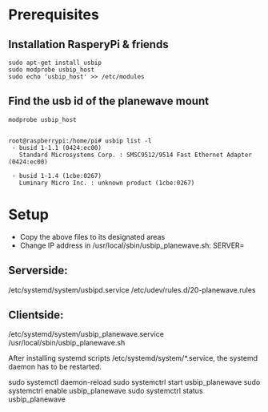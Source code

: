 
# Prerequisites
## Installation RasperyPi & friends

    sudo apt-get install usbip
    sudo modprobe usbip_host
    sudo echo 'usbip_host' >> /etc/modules

## Find the usb id of the planewave mount

    modprobe usbip_host

    
    root@raspberrypi:/home/pi# usbip list -l
     - busid 1-1.1 (0424:ec00)
       Standard Microsystems Corp. : SMSC9512/9514 Fast Ethernet Adapter (0424:ec00)

     - busid 1-1.4 (1cbe:0267)
       Luminary Micro Inc. : unknown product (1cbe:0267)


       
# Setup
* Copy the above files to its designated areas
* Change IP address in /usr/local/sbin/usbip_planewave.sh: SERVER=

## Serverside:

 /etc/systemd/system/usbipd.service
 /etc/udev/rules.d/20-planewave.rules

## Clientside:

 /etc/systemd/system/usbip_planewave.service
 /usr/local/sbin/usbip_planewave.sh
 
 After installing systemd scripts /etc/systemd/system/*.service, the systemd daemon has to be restarted.
 
  sudo systemctl daemon-reload
  sudo systemctrl start usbip_planewave
  sudo systemctrl enable usbip_planewave
  sudo systemctrl status usbip_planewave
